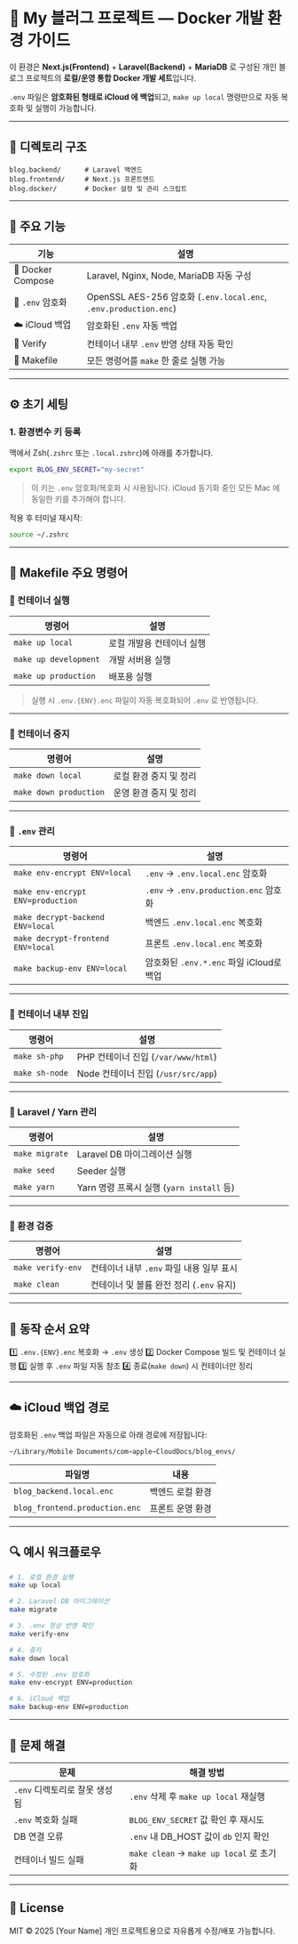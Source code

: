 # 🐳 My 블러그 프로젝트 — Docker 개발 환경 가이드

이 환경은 **Next.js(Frontend)** + **Laravel(Backend)** + **MariaDB** 로 구성된
개인 블로그 프로젝트의 **로컬/운영 통합 Docker 개발 세트**입니다.

`.env` 파일은 **암호화된 형태로 iCloud 에 백업**되고,
`make up local` 명령만으로 자동 복호화 및 실행이 가능합니다.

---

## 📁 디렉토리 구조

```
blog.backend/      # Laravel 백엔드
blog.frontend/     # Next.js 프론트엔드
blog.docker/       # Docker 설정 및 관리 스크립트
```

---

## 🚀 주요 기능

| 기능 | 설명 |
|------|------|
| 🧩 Docker Compose | Laravel, Nginx, Node, MariaDB 자동 구성 |
| 🔐 `.env` 암호화 | OpenSSL AES-256 암호화 (`.env.local.enc`, `.env.production.enc`) |
| ☁️ iCloud 백업 | 암호화된 `.env` 자동 백업 |
| 🧪 Verify | 컨테이너 내부 `.env` 반영 상태 자동 확인 |
| 🧰 Makefile | 모든 명령어를 `make` 한 줄로 실행 가능 |

---

## ⚙️ 초기 세팅

### 1. 환경변수 키 등록

맥에서 Zsh(`.zshrc` 또는 `.local.zshrc`)에 아래를 추가합니다.

```bash
export BLOG_ENV_SECRET="my-secret"
```

> 이 키는 `.env` 암호화/복호화 시 사용됩니다.
> iCloud 동기화 중인 모든 Mac 에 동일한 키를 추가해야 합니다.

적용 후 터미널 재시작:
```bash
source ~/.zshrc
```

---

## 🧩 Makefile 주요 명령어

### 🔹 컨테이너 실행

| 명령어 | 설명 |
|--------|------|
| `make up local` | 로컬 개발용 컨테이너 실행 |
| `make up development` | 개발 서버용 실행 |
| `make up production` | 배포용 실행 |

> 실행 시 `.env.{ENV}.enc` 파일이 자동 복호화되어 `.env` 로 반영됩니다.

---

### 🔹 컨테이너 중지

| 명령어 | 설명 |
|--------|------|
| `make down local` | 로컬 환경 중지 및 정리 |
| `make down production` | 운영 환경 중지 및 정리 |

---

### 🔹 `.env` 관리

| 명령어 | 설명 |
|--------|------|
| `make env-encrypt ENV=local` | `.env` → `.env.local.enc` 암호화 |
| `make env-encrypt ENV=production` | `.env` → `.env.production.enc` 암호화 |
| `make decrypt-backend ENV=local` | 백엔드 `.env.local.enc` 복호화 |
| `make decrypt-frontend ENV=local` | 프론트 `.env.local.enc` 복호화 |
| `make backup-env ENV=local` | 암호화된 `.env.*.enc` 파일 iCloud로 백업 |

---

### 🔹 컨테이너 내부 진입

| 명령어 | 설명 |
|--------|------|
| `make sh-php` | PHP 컨테이너 진입 (`/var/www/html`) |
| `make sh-node` | Node 컨테이너 진입 (`/usr/src/app`) |

---

### 🔹 Laravel / Yarn 관리

| 명령어 | 설명 |
|--------|------|
| `make migrate` | Laravel DB 마이그레이션 실행 |
| `make seed` | Seeder 실행 |
| `make yarn` | Yarn 명령 프록시 실행 (`yarn install` 등) |

---

### 🔹 환경 검증

| 명령어 | 설명 |
|--------|------|
| `make verify-env` | 컨테이너 내부 `.env` 파일 내용 일부 표시 |
| `make clean` | 컨테이너 및 볼륨 완전 정리 (`.env` 유지) |

---

## 🧠 동작 순서 요약

1️⃣ `.env.{ENV}.enc` 복호화 → `.env` 생성
2️⃣ Docker Compose 빌드 및 컨테이너 실행
3️⃣ 실행 후 `.env` 파일 자동 참조
4️⃣ 종료(`make down`) 시 컨테이너만 정리

---

## ☁️ iCloud 백업 경로

암호화된 `.env` 백업 파일은 자동으로 아래 경로에 저장됩니다:
```
~/Library/Mobile Documents/com~apple~CloudDocs/blog_envs/
```

| 파일명 | 내용 |
|--------|------|
| `blog_backend.local.enc` | 백엔드 로컬 환경 |
| `blog_frontend.production.enc` | 프론트 운영 환경 |

---

## 🔍 예시 워크플로우

```bash
# 1. 로컬 환경 실행
make up local

# 2. Laravel DB 마이그레이션
make migrate

# 3. .env 정상 반영 확인
make verify-env

# 4. 중지
make down local

# 5. 수정된 .env 암호화
make env-encrypt ENV=production

# 6. iCloud 백업
make backup-env ENV=production
```

---

## 🧹 문제 해결

| 문제 | 해결 방법 |
|------|-------------|
| `.env` 디렉토리로 잘못 생성됨 | `.env` 삭제 후 `make up local` 재실행 |
| `.env` 복호화 실패 | `BLOG_ENV_SECRET` 값 확인 후 재시도 |
| DB 연결 오류 | `.env` 내 DB_HOST 값이 `db` 인지 확인 |
| 컨테이너 빌드 실패 | `make clean` → `make up local` 로 초기화 |

---

## 🧾 License

MIT © 2025 [Your Name]
개인 프로젝트용으로 자유롭게 수정/배포 가능합니다.
